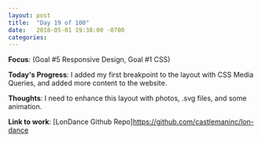```yaml
---
layout: post
title:  "Day 19 of 100"
date:   2018-05-01 19:38:00 -0700
categories: 
---
```


**Focus**: (Goal #5 Responsive Design, Goal #1 CSS)

**Today's Progress**: I added my first breakpoint to the layout with CSS Media Queries, and added more content to the website.

**Thoughts**: I need to enhance this layout with photos, .svg files, and some animation.       

**Link to work**: [LonDance Github Repo]https://github.com/castlemaninc/lon-dance